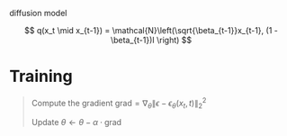 diffusion model

$$
q(x_t \mid x_{t-1}) = \mathcal{N}\left(\sqrt{\beta_{t-1}}x_{t-1}, (1 - \beta_{t-1})I \right)
$$

# Training

> Compute the gradient $\mathsf{grad} = \nabla_\theta \lVert \epsilon - \epsilon_\theta(x_t, t) \rVert_2^2$
> 
> Update $\theta \leftarrow \theta - \alpha \cdot \mathsf{grad}$
